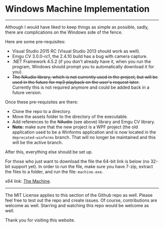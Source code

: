 # Windows Machine Implementation

---

Although I would have liked to keep things as simple as possible, sadly, there are complications on the Windows side of the fence. 

Here are some pre-requisites:
* Visual Studio 2015 RC (Visual Studio 2013 should work as well).
* Emgu CV 3.0.0-rc1, the 2.4.10 build has a bug with camera capture.
* .NET Framework 4.5.2 (if you don't already have it, when you run the program, Windows should prompt you to automatically download it for you).
* ~~The NAudio library, which is not currently used in the project, but will be used in the future for mp3 playback on the user's request later.~~ Currently this is not required anymore and could be added back in a future version.

Once these pre-requisites are there:
* Clone the repo to a directory.
* Move the assets folder to the directory of the executable.
* Add references to the ~~NAudio~~ (see above) library and Emgu CV library.
* **Note:** make sure that the new project is a WPF project (the old application used to be a Winforms application and is now located in the `deprecated-winforms` branch. That will no longer be maintained and this will be the active branch.

After this, everything else should be set up.

For those who just want to download the file the 64-bit link is below (no 32-bit support yet). In order to run the file, make sure you have 7-zip, extract the files to a folder, and run the file: `machine.exe`.

x64 link: [The Machine](https://mega.nz/#!OZ0mxaQZ!ClG6S7iX8SAtrnxhkPSbPou72iKNpaNbQrdgQpKq4zM).

---

The MIT License applies to this section of the Github repo as well. Please feel free to test out the repo and create issues. Of course, contributions are welcome as well. Starring and watching this repo would be welcome as well.

Thank you for visiting this website.